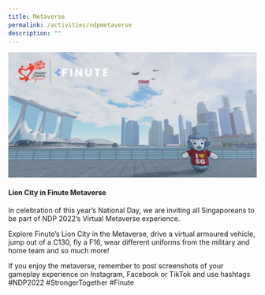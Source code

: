 ```yaml
---
title: Metaverse
permalink: /activities/ndpmetaverse
description: ""
---
```

![](/images/Finute.jpg)

#### Lion City in Finute Metaverse

In celebration of this year’s National Day, we are inviting all Singaporeans to be part of NDP 2022’s Virtual Metaverse experience.

Explore Finute’s Lion City in the Metaverse, drive a virtual armoured vehicle, jump out of a C130, fly a F16, wear different uniforms from the military and home team and so much more!

If you enjoy the metaverse, remember to post screenshots of your gameplay experience on Instagram, Facebook or TikTok and use hashtags #NDP2022 #StrongerTogether #Finute